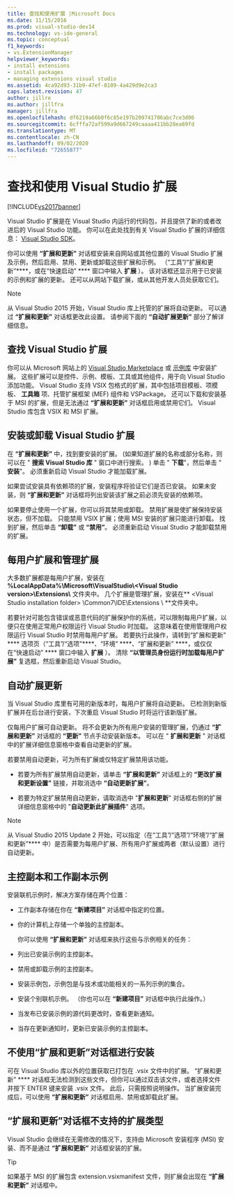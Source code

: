 ```yaml
---
title: 查找和使用扩展 |Microsoft Docs
ms.date: 11/15/2016
ms.prod: visual-studio-dev14
ms.technology: vs-ide-general
ms.topic: conceptual
f1_keywords:
- vs.ExtensionManager
helpviewer_keywords:
- install extensions
- install packages
- managing extensions visual studio
ms.assetid: 4ca92d93-31b9-47ef-8109-4a429d9e2ca3
caps.latest.revision: 47
author: jillre
ms.author: jillfra
manager: jillfra
ms.openlocfilehash: df6219a66b0f6c85e197b209741706abc7ce3d06
ms.sourcegitcommit: 6cfffa72af599a9d667249caaaa411bb28ea69fd
ms.translationtype: MT
ms.contentlocale: zh-CN
ms.lasthandoff: 09/02/2020
ms.locfileid: "72655877"
---
```

# <a name="finding-and-using-visual-studio-extensions"></a>查找和使用 Visual Studio 扩展
[!INCLUDE[vs2017banner](../includes/vs2017banner.md)]

Visual Studio 扩展是在 Visual Studio 内运行的代码包，并且提供了新的或者改进后的 Visual Studio 功能。 你可以在此处找到有关 Visual Studio 扩展的详细信息： [Visual Studio SDK](../extensibility/visual-studio-sdk.md)。

 你可以使用 **“扩展和更新”** 对话框安装来自网站或其他位置的 Visual Studio 扩展及示例，然后启用、禁用、更新或卸载这些扩展和示例。 （“工具”/“扩展和更新”****，或在“快速启动” **** 窗口中输入 **扩展** ）。 该对话框还显示用于已安装的示例和扩展的更新。 还可以从网站下载扩展，或从其他开发人员处获取它们。

> [!NOTE]
> 从 Visual Studio 2015 开始，Visual Studio 库上托管的扩展将自动更新。  可以通过 **“扩展和更新”** 对话框更改此设置。  请参阅下面的 **“自动扩展更新”** 部分了解详细信息。

## <a name="finding-visual-studio-extensions"></a>查找 Visual Studio 扩展
 你可以从 Microsoft 网站上的 [Visual Studio Marketplace](https://marketplace.visualstudio.com/) 或 [示例库](https://code.msdn.microsoft.com/vstudio) 中安装扩展。 这些扩展可以是控件、示例、模板、工具或其他组件，用于向 Visual Studio 添加功能。 Visual Studio 支持 VSIX 包格式的扩展，其中包括项目模板、项模板、 **工具箱** 项、托管扩展框架 (MEF) 组件和 VSPackage。 还可以下载和安装基于 MSI 的扩展，但是无法通过 **“扩展和更新”** 对话框启用或禁用它们。 Visual Studio 库包含 VSIX 和 MSI 扩展。

## <a name="installing-or-uninstalling-visual-studio-extensions"></a>安装或卸载 Visual Studio 扩展
 在 **“扩展和更新”** 中，找到要安装的扩展。  (如果知道扩展的名称或部分名称，则可以在 " **搜索 Visual Studio 库** " 窗口中进行搜索。 ) 单击 " **下载**"，然后单击 " **安装**"。 必须重新启动 Visual Studio 才能加载扩展。

 如果尝试安装具有依赖项的扩展，安装程序将验证它们是否已安装。 如果未安装，则 **“扩展和更新”** 对话框将列出安装该扩展之前必须先安装的依赖项。

 如果要停止使用一个扩展，你可以将其禁用或卸载。 禁用扩展是使扩展保持安装状态，但不加载。 只能禁用 VSIX 扩展；使用 MSI 安装的扩展只能进行卸载。 找到扩展，然后单击 **“卸载”** 或 **“禁用”**。 必须重新启动 Visual Studio 才能卸载禁用的扩展。

## <a name="per-user-and-administrative-extensions"></a>每用户扩展和管理扩展
 大多数扩展都是每用户扩展，安装在 **%LocalAppData%\Microsoft\VisualStudio\\<Visual Studio version\>\Extensions\\** 文件夹中。 几个扩展是管理扩展，安装在** \<Visual Studio installation folder> \Common7\IDE\Extensions \\ **文件夹中。

 若要针对可能包含错误或恶意代码的扩展保护你的系统，可以限制每用户扩展，以便只在使用正常用户权限运行 Visual Studio 时加载。 这意味着在使用管理用户权限运行 Visual Studio 时禁用每用户扩展。 若要执行此操作，请转到“扩展和更新” **** 选项页（“工具”/“选项”****、“环境” ****、“扩展和更新” ****，或仅仅在“快速启动” **** 窗口中输入 **扩展** ）。 清除 **“以管理员身份运行时加载每用户扩展”** 复选框，然后重新启动 Visual Studio。

## <a name="automatic-extension-updates"></a>自动扩展更新
 当 Visual Studio 库里有可用的新版本时，每用户扩展将自动更新。  已检测到新版扩展并在后台进行安装，下次重启 Visual Studio 时将运行该新版扩展。

 仅每用户扩展可自动更新。  将不会更新为所有用户安装的管理扩展，仍通过 **“扩展和更新”** 对话框的 **“更新”** 节点手动安装新版本。 可以在 " **扩展和更新** " 对话框中的扩展详细信息窗格中查看自动更新的扩展。

 若要禁用自动更新，可为所有扩展或仅特定扩展禁用该功能。

- 若要为所有扩展禁用自动更新，请单击 **“扩展和更新”** 对话框上的 **“更改扩展和更新设置”** 链接，并取消选中 **“自动更新扩展”**。

- 若要为特定扩展禁用自动更新，请取消选中 "**扩展和更新**" 对话框右侧的扩展详细信息窗格中的 "**自动更新此扩展插件**" 选项。

> [!NOTE]
> 从 Visual Studio 2015 Update 2 开始，可以指定（在“工具”/“选项”/“环境”/“扩展和更新”**** 中）是否需要为每用户扩展、所有用户扩展或两者（默认设置）进行自动更新。

## <a name="sample-master-copies-and-working-copies"></a>主控副本和工作副本示例
 安装联机示例时，解决方案存储在两个位置：

- 工作副本存储在你在 **“新建项目”** 对话框中指定的位置。

- 你的计算机上存储一个单独的主控副本。

  你可以使用 **“扩展和更新”** 对话框来执行这些与示例相关的任务：

- 列出已安装示例的主控副本。

- 禁用或卸载示例的主控副本。

- 安装示例包，示例包是与技术或功能相关的一系列示例的集合。

- 安装个别联机示例。 （你也可以在 **“新建项目”** 对话框中执行此操作。）

- 当发布已安装示例的源代码更改时，查看更新通知。

- 当存在更新通知时，更新已安装示例的主控副本。

## <a name="installing-without-using-the-extensions-and-updates-dialog-box"></a>不使用“扩展和更新”对话框进行安装
 可在 Visual Studio 库以外的位置获取已打包在 .vsix 文件中的扩展。 “扩展和更新” **** 对话框无法检测到这些文件，但你可以通过双击该文件，或者选择文件并按下 ENTER 键来安装 .vsix 文件。 此后，只需按照说明操作。 当扩展安装完成后，可以使用 **“扩展和更新”** 对话框启用、禁用或卸载此扩展。

## <a name="extension-types-not-supported-by-the-extensions-and-updates-dialog-box"></a>“扩展和更新”对话框不支持的扩展类型
 Visual Studio 会继续在无需修改的情况下，支持由 Microsoft 安装程序 (MSI) 安装、而不是通过 **“扩展和更新”** 对话框安装的扩展。

> [!TIP]
> 如果基于 MSI 的扩展包含 extension.vsixmanifest 文件，则扩展会出现在 **“扩展和更新”** 对话框中。
